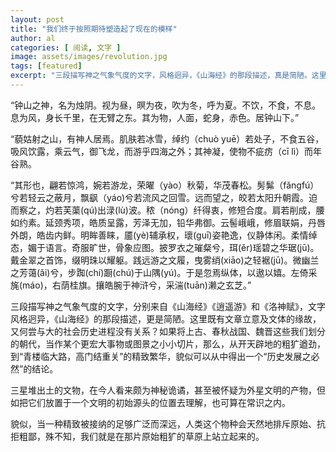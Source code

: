 ```yaml
---
layout: post
title: "我们终于按照期待塑造起了现在的模样"
author: al
categories: [ 阅读, 文字 ]
image: assets/images/revolution.jpg
tags: [featured]
excerpt: "三段描写神之气象气度的文字，风格迥异，《山海经》的那段描述，真是简陋。这里既有文章立意及文体的缘故，又何尝与大的社会历史进程没有关系呢？如果将上古、春秋战国、魏晋等时期当作某个更宏大图景之小小切片，从开天辟地的粗犷遒劲，到“青楼临大路，高门结重关”的精致繁华，貌似可以得出一个“历史发展之必然”的结论。"
---
```


“钟山之神，名为烛阴。视为昼，暝为夜，吹为冬，呼为夏。不饮，不食，不息。息为风，身长千里，在无臂之东。其为物，人面，蛇身，赤色。居钟山下。”


“藐姑射之山，有神人居焉。肌肤若冰雪，绰约（chuò yuē）若处子，不食五谷，吸风饮露，乘云气，御飞龙，而游乎四海之外；其神凝，使物不疵疠（cī lì）而年谷熟。


“其形也，翩若惊鸿，婉若游龙，荣曜（yào）秋菊，华茂春松。髣髴（fǎngfú）兮若轻云之蔽月，飘飖（yáo)兮若流风之回雪。远而望之，皎若太阳升朝霞。迫而察之，灼若芙蕖(qú)出渌(lù)波。秾（nóng）纤得衷，修短合度。肩若削成，腰如约素。延颈秀项，皓质呈露，芳泽无加，铅华弗御。云髻峨峨，修眉联娟，丹唇外朗，皓齿内鲜。明眸善睐，靥(yè)辅承权，瓌(guī)姿艳逸，仪静体闲。柔情绰态，媚于语言。奇服旷世，骨象应图。披罗衣之璀粲兮，珥(ěr)瑶碧之华琚(jū)。戴金翠之首饰，缀明珠以耀躯。践远游之文履，曳雾绡(xiāo)之轻裾(jū)。微幽兰之芳蔼(ǎi)兮，步踟(chí)蹰(chú)于山隅(yú)。于是忽焉纵体，以遨以嬉。左倚采旄(máo)，右荫桂旗。攘皓腕于神浒兮，采湍(tuān)濑之玄芝。”

三段描写神之气象气度的文字，分别来自《山海经》《逍遥游》和《洛神赋》，文字风格迥异，《山海经》的那段描述，更是简陋。这里既有文章立意及文体的缘故，又何尝与大的社会历史进程没有关系？如果将上古、春秋战国、魏晋这些我们划分的朝代，当作某个更宏大事物或图景之小小切片，那么，从开天辟地的粗犷遒劲，到“青楼临大路，高门结重关”的精致繁华，貌似可以从中得出一个“历史发展之必然”的结论。

三星堆出土的文物，在今人看来颇为神秘诡谲，甚至被怀疑为外星文明的产物，但如把它们放置于一个文明的初始源头的位置去理解，也可算在常识之内。

貌似，当一种精致被接纳的足够广泛而深远，人类这个物种会天然地排斥原始、抗拒粗鄙，殊不知，我们就是在那片原始粗犷的草原上站立起来的。
